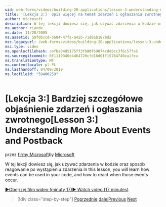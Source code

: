```yaml
---
uid: web-forms/videos/building-20-applications/lesson-3-understanding-more-about-events-and-postback
title: '[Lekcja 3:]  Opis więcej na temat zdarzeń i ogłaszania zwrotnego | Dokumentacja firmy Microsoft'
author: microsoft
description: W tej lekcji dowiesz się, jak używać zdarzenia w kodzie oraz sposób reagowanie po wystąpieniu zdarzenia.
ms.author: riande
ms.date: 11/28/2005
ms.assetid: 59f0bccd-b604-47fa-a42b-71d8ab187bd2
msc.legacyurl: /web-forms/videos/building-20-applications/lesson-3-understanding-more-about-events-and-postback
msc.type: video
ms.openlocfilehash: cefba04d5175ff3fb80f69074cdd0cc3f6c57fa6
ms.sourcegitcommit: 0f1119340e4464720cfd16d0ff15764746ea1fea
ms.translationtype: MT
ms.contentlocale: pl-PL
ms.lasthandoff: 04/09/2019
ms.locfileid: "59400259"
---
```

# <a name="lesson-3--understanding-more-about-events-and-postback"></a><span data-ttu-id="68f9a-103">[Lekcja 3:] Bardziej szczegółowe objaśnienie zdarzeń i ogłaszania zwrotnego</span><span class="sxs-lookup"><span data-stu-id="68f9a-103">[Lesson 3:]  Understanding More About Events and Postback</span></span>

<span data-ttu-id="68f9a-104">przez [firmy Microsoft](https://github.com/microsoft)</span><span class="sxs-lookup"><span data-stu-id="68f9a-104">by [Microsoft](https://github.com/microsoft)</span></span>

<span data-ttu-id="68f9a-105">W tej lekcji dowiesz się, jak używać zdarzenia w kodzie oraz sposób reagowanie po wystąpieniu zdarzenia.</span><span class="sxs-lookup"><span data-stu-id="68f9a-105">In this lesson, you will learn how events can be used in your code, and how to react when those events occur.</span></span>

[<span data-ttu-id="68f9a-106">&#9654;Obejrzyj film wideo (minuty 17)</span><span class="sxs-lookup"><span data-stu-id="68f9a-106">&#9654; Watch video (17 minutes)</span></span>](https://channel9.msdn.com/Blogs/ASP-NET-Site-Videos/lesson-3-understanding-more-about-events-and-postback)

> [!div class="step-by-step"]
> <span data-ttu-id="68f9a-107">[Poprzednie](lesson-2-creating-a-web-forms-user-interface.md)
> [dalej](lesson-4-understanding-web-application-state.md)</span><span class="sxs-lookup"><span data-stu-id="68f9a-107">[Previous](lesson-2-creating-a-web-forms-user-interface.md)
[Next](lesson-4-understanding-web-application-state.md)</span></span>
